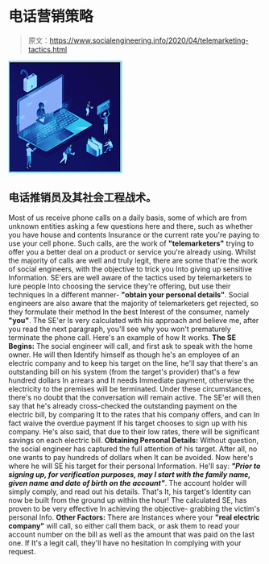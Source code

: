 # 电话营销策略

> 原文：<https://www.socialengineering.info/2020/04/telemarketing-tactics.html>

[![](img/91bd8d7f5a144ef8303f73d935a305f9.png)](https://1.bp.blogspot.com/-TSxQSEDlTiE/XpMy7vXVWAI/AAAAAAAAjuc/SGeibyAETP0Z9rwvsUnSkxINYfjmaFN6QCLcBGAsYHQ/s1600/Social%2BEngineering%2BTelemarketers.%2Bwww.socialengineers.net.jpg)

## **电话推销员及其社会工程战术。**

Most of us receive phone calls on a daily basis, some of which are from unknown entities asking a few questions here and there, such as whether you have house and contents Insurance or the current rate you're paying to use your cell phone. Such calls, are the work of **"telemarketers"** trying to offer you a better deal on a product or service you're already using.
  Whilst the majority of calls are well and truly legit, there are some that're the work of social engineers, with the objective to trick you Into giving up sensitive Information. SE'ers are well aware of the tactics used by telemarketers to lure people Into choosing the service they're offering, but use their techniques In a different manner- **"obtain your personal details"**.
  Social engineers are also aware that the majority of telemarketers get rejected, so they formulate their method In the best Interest of the consumer, namely **"you"**. The SE'er Is very calculated with his approach and believe me, after you read the next paragraph, you'll see why you won't prematurely terminate the phone call. Here's an example of how It works.
  **The SE Begins:**
  The social engineer will call, and first ask to speak with the home owner. He will then Identify himself as though he's an employee of an electric company and to keep his target on the line, he'll say that there's an outstanding bill on his system (from the target's provider) that's a few hundred dollars In arrears and It needs Immediate payment, otherwise the electricity to the premises will be terminated. Under these circumstances, there's no doubt that the conversation will remain active.
  The SE'er will then say that he's already cross-checked the outstanding payment on the electric bill, by comparing It to the rates that his company offers, and can In fact waive the overdue payment If his target chooses to sign up with his company. He's also said, that due to their low rates, there will be significant savings on each electric bill.
  **Obtaining Personal Details:**
  Without question, the social engineer has captured the full attention of his target. After all, no one wants to pay hundreds of dollars when It can be avoided. Now here's where he will SE his target for their personal Information. He'll say: ***"Prior to signing up, for verification purposes, may I start with the family name, given name and date of birth on the account"***. The account holder will simply comply, and read out his details. That's It, his target's Identity can now be built from the ground up within the hour! The calculated SE, has proven to be very effective In achieving the objective- grabbing the victim's personal Info.
  **Other Factors:**
  There are Instances where your **"real electric company"** will call, so either call them back, or ask them to read your account number on the bill as well as the amount that was paid on the last one. If It's a legit call, they'll have no hesitation In complying with your request.
